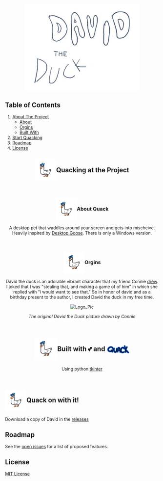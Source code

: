 <p align="center">
  <a href="https://github.com/SanoKei/David-The-Duck">
    <img src="https://github.com/Sanokei/David-The-Duck/blob/main/resources/images/david_the_duck_logo.jpg" alt="Logo_Banner" width="75%" height="50%">
  </a>
</p>



<!-- TABLE OF CONTENTS -->
 ## Table of Contents
  <ol>
    <li>
      <a href="#about">About The Project</a>
      <ul>
        <li><a href="#about-about">About</a></li>
        <li><a href="#about-orgins">Orgins</a></li>
        <li><a href="#built-with-love">Built With</a></li>
      </ul>
    </li>
    <li><a href="#start">Start Quacking</a></li>
    <li><a href="#roadmap">Roadmap</a></li>
    <li><a href="#license">License</a></li>
  </ol>



<!-- ABOUT THE PROJECT -->
<h2 align="center" id="about"><img src="https://github.com/Sanokei/David-The-Duck/blob/main/resources/images/GifODavid.gif" align="center" alt="Logo_Pic" width="70" height="70">Quacking at the Project</h2>
<br />
<h3 align="center" id="about-about"><img src="https://github.com/Sanokei/David-The-Duck/blob/main/resources/images/GifODavid.gif" align="center" alt="Logo_Pic" width="70" height="70"><strong>About Quack</strong></h3>
<p align="center">
A desktop pet that waddles around your screen and gets into mischeive. Heavily inspired by <a href="https://samperson.itch.io/desktop-goose">Desktop Goose</a>. There is only a Windows version.
</p>  
<br />
<h3 align="center" id="about-orgins"><img src="https://github.com/Sanokei/David-The-Duck/blob/main/resources/images/GifODavid.gif" align="center" alt="Logo_Pic" width="70" height="70"><strong>Orgins</strong></h3>
<p align="center">
David the duck is an adorable vibrant character that my friend Connie <a href="https://cdn.discordapp.com/attachments/411719921110876170/866912003003908096/david_the_duck.jpg">drew</a>. I joked that I was "stealing that, and making a game of of him" in which she replied with "i would want to see that." So in honor of david and as a birthday present to the author, I created David the duck in my free time.
</p>
<p align="center">
  <img src="https://cdn.discordapp.com/attachments/411719921110876170/866912003003908096/david_the_duck.jpg" align="center" alt="Logo_Pic" width="256" height="256">
</p>
<p align="center"> <i>The original David the Duck picture drawn by Connie</i> </p>
  
<br />
<h2 align="center" id="built-with-love"> <img src="https://github.com/Sanokei/David-The-Duck/blob/main/resources/images/GifODavid.gif" align="center" alt="Logo_Pic" width="15%" height="30%">Built with 💕 and <img src="https://github.com/Sanokei/David-The-Duck/blob/main/resources/images/quack.png" align="center" alt="Logo_Pic" width="15%" height="12%"></h2>
<p align="center">
Using python <a href="https://wiki.python.org/moin/TkInter">tkinter</a>
</p> 
<br />

<!-- GETTING STARTED -->
<h2 id="start"><img src="https://github.com/Sanokei/David-The-Duck/blob/main/resources/images/GifODavid.gif" align="center" alt="Logo_Pic" width="70" height="70">Quack on with it!</h2>
Download a copy of David in the <a href="https://github.com/Sanokei/David-The-Duck/releases">releases</a>

<!-- ROADMAP -->
<h2 id="roadmap">Roadmap</h2>

See the [open issues](https://github.com/SanoKei/David-The-Duck/issues) for a list of proposed features.

<!-- LICENSE -->
<h2 id="license">License</h2>

[MIT License](https://github.com/Sanokei/David-The-Duck/blob/main/LICENSE)

